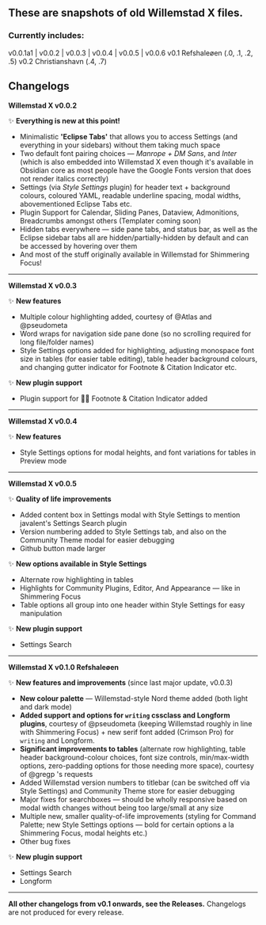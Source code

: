 ## These are snapshots of old Willemstad X files.

### Currently includes:
v0.0.1a1 | v0.0.2 | v0.0.3 | v0.0.4 | v0.0.5 | v0.0.6
v0.1 Refshaleøen (.0, .1, .2, .5)
v0.2 Christianshavn (.4, .7)

## Changelogs

**Willemstad X v0.0.2**

✨ __Everything is new at this point!__
- Minimalistic **'Eclipse Tabs'** that allows you to access Settings (and everything in your sidebars) without them taking much space
- Two default font pairing choices — *Manrope + DM Sans*, and *Inter* (which is also embedded into Willemstad X even though it's available in Obsidian core as most people have the Google Fonts version that does not render italics correctly)
- Settings (via *Style Settings* plugin) for header text + background colours, coloured YAML, readable underline spacing, modal widths, abovementioned Eclipse Tabs etc.
- Plugin Support for Calendar, Sliding Panes, Dataview, Admonitions, Breadcrumbs amongst others (Templater coming soon)
- Hidden tabs everywhere — side pane tabs, and status bar, as well as the Eclipse sidebar tabs all are hidden/partially-hidden by default and can be accessed by hovering over them
- And most of the stuff originally available in Willemstad for Shimmering Focus!

---

**Willemstad X v0.0.3**

✨ __New features__
- Multiple colour highlighting added, courtesy of @Atlas and @pseudometa
- Word wraps for navigation side pane done (so no scrolling required for long file/folder names)
- Style Settings options added for highlighting, adjusting monospace font size in tables (for easier table editing), table header background colours, and changing gutter indicator for Footnote & Citation Indicator etc.

✨ __New plugin support__
- Plugin support for 🦶📝 Footnote & Citation Indicator added

---

**Willemstad X v0.0.4**

✨ __New features__
- Style Settings options for modal heights, and font variations for tables in Preview mode

---

**Willemstad X v0.0.5**

✨ __Quality of life improvements__
- Added content box in Settings modal with Style Settings to mention javalent's Settings Search plugin
- Version numbering added to Style Settings tab, and also on the Community Theme modal for easier debugging
- Github button made larger

✨ __New options available in Style Settings__
- Alternate row highlighting in tables
- Highlights for Community Plugins, Editor, And Appearance — like in Shimmering Focus
- Table options all group into one header within Style Settings for easy manipulation

✨ __New plugin support__
- Settings Search

---

**Willemstad X v0.1.0 Refshaleøen**

✨ __New features and improvements__ (since last major update, v0.0.3)
- __New colour palette__ — Willemstad-style Nord theme added (both light and dark mode)
- __Added support and options for `writing` cssclass and Longform plugins__, courtesy of @pseudometa (keeping Willemstad roughly in line with Shimmering Focus) + new serif font added (Crimson Pro) for `writing` and Longform.
- __Significant improvements to tables__ (alternate row highlighting, table header background-colour choices, font size controls, min/max-width options, zero-padding options for those needing more space), courtesy of @gregp 's requests
- Added Willemstad version numbers to titlebar (can be switched off via Style Settings) and Community Theme store for easier debugging
- Major fixes for searchboxes — should be wholly responsive based on modal width changes without being too large/small at any size
- Multiple new, smaller quality-of-life improvements (styling for Command Palette; new Style Settings options — bold for certain options a la Shimmering Focus, modal heights etc.)
- Other bug fixes

✨ __New plugin support__
- Settings Search
- Longform

---

**All other changelogs from v0.1 onwards, see the Releases.** Changelogs are not produced for every release.
